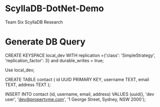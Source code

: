 # ScyllaDB-DotNet-Demo
Team Six ScyllaDB Research


# Generate DB Query

CREATE KEYSPACE local_dev WITH replication ={'class': 'SimpleStrategy', 'replication_factor': 3} and durable_writes = true;

Use local_dev;

CREATE TABLE contact (
	id UUID PRIMARY KEY,
	username TEXT,
	email TEXT,
	address TEXT
);

INSERT INTO contact (id, username, email, address)
VALUES (uuid(), 'dev user', 'dev@propertyme.com', '1 George Street, Sydney, NSW 2000');